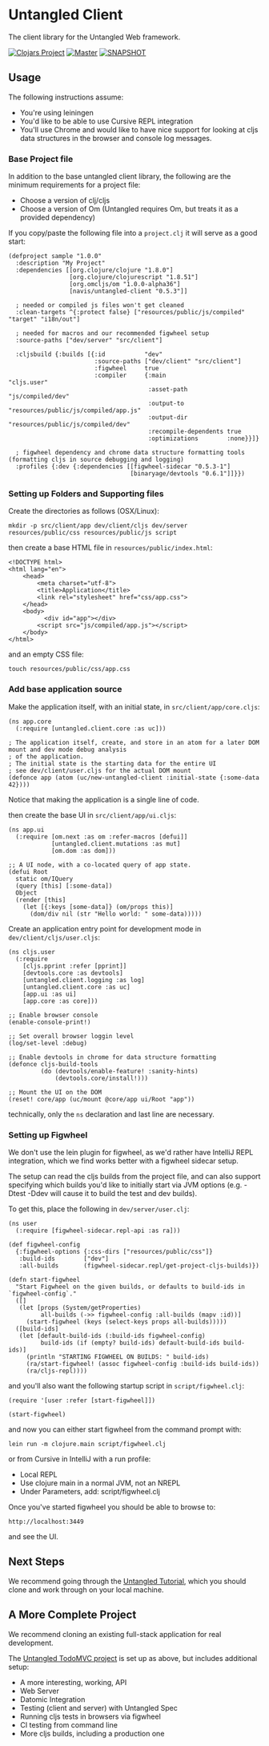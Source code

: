 # Untangled Client

The client library for the Untangled Web framework.

[![Clojars
Project](https://img.shields.io/clojars/v/navis/untangled-client.svg)](https://clojars.org/navis/untangled-client)
[![Master](https://api.travis-ci.org/untangled-web/untangled-client.svg?branch=master)](https://github.com/untangled-web/untangled-client/tree/master)
[![SNAPSHOT](https://api.travis-ci.org/untangled-web/untangled-client.svg?branch=develop)](https://github.com/untangled-web/untangled-client/tree/develop)

## Usage

The following instructions assume:

- You're using leiningen
- You'd like to be able to use Cursive REPL integration
- You'll use Chrome and would like to have nice support for looking at cljs data structures in the browser and
console log messages.

### Base Project file

In addition to the base untangled client library, the following are the minimum requirements for a project file:

- Choose a version of clj/cljs
- Choose a version of Om (Untangled requires Om, but treats it as a provided dependency)

If you copy/paste the following file into a `project.clj` it will serve as a good start:

```
(defproject sample "1.0.0"
  :description "My Project"
  :dependencies [[org.clojure/clojure "1.8.0"]
                 [org.clojure/clojurescript "1.8.51"]
                 [org.omcljs/om "1.0.0-alpha36"]
                 [navis/untangled-client "0.5.3"]]

  ; needed or compiled js files won't get cleaned
  :clean-targets ^{:protect false} ["resources/public/js/compiled" "target" "i18n/out"]

  ; needed for macros and our recommended figwheel setup
  :source-paths ["dev/server" "src/client"]

  :cljsbuild {:builds [{:id           "dev"
                        :source-paths ["dev/client" "src/client"]
                        :figwheel     true
                        :compiler     {:main                 "cljs.user"
                                       :asset-path           "js/compiled/dev"
                                       :output-to            "resources/public/js/compiled/app.js"
                                       :output-dir           "resources/public/js/compiled/dev"
                                       :recompile-dependents true
                                       :optimizations        :none}}]}

  ; figwheel dependency and chrome data structure formatting tools (formatting cljs in source debugging and logging)
  :profiles {:dev {:dependencies [[figwheel-sidecar "0.5.3-1"]
                                  [binaryage/devtools "0.6.1"]]}})
```

### Setting up Folders and Supporting files

Create the directories as follows (OSX/Linux):

```
mkdir -p src/client/app dev/client/cljs dev/server resources/public/css resources/public/js script
```

then create a base HTML file in `resources/public/index.html`:

```
<!DOCTYPE html>
<html lang="en">
    <head>
        <meta charset="utf-8">
        <title>Application</title>
        <link rel="stylesheet" href="css/app.css">
    </head>
    <body>
          <div id="app"></div>
        <script src="js/compiled/app.js"></script>
    </body>
</html>
```

and an empty CSS file:

```
touch resources/public/css/app.css
```

### Add base application source

Make the application itself, with an initial state, in `src/client/app/core.cljs`:

```
(ns app.core
  (:require [untangled.client.core :as uc]))

; The application itself, create, and store in an atom for a later DOM mount and dev mode debug analysis
; of the application.
; The initial state is the starting data for the entire UI
; see dev/client/user.cljs for the actual DOM mount
(defonce app (atom (uc/new-untangled-client :initial-state {:some-data 42})))
```

Notice that making the application is a single line of code.

then create the base UI in `src/client/app/ui.cljs`:

```
(ns app.ui
  (:require [om.next :as om :refer-macros [defui]]
            [untangled.client.mutations :as mut]
            [om.dom :as dom]))

;; A UI node, with a co-located query of app state.
(defui Root
  static om/IQuery
  (query [this] [:some-data])
  Object
  (render [this]
    (let [{:keys [some-data]} (om/props this)]
      (dom/div nil (str "Hello world: " some-data)))))
```


Create an application entry point for development mode in `dev/client/cljs/user.cljs`:

```
(ns cljs.user
  (:require
    [cljs.pprint :refer [pprint]]
    [devtools.core :as devtools]
    [untangled.client.logging :as log]
    [untangled.client.core :as uc]
    [app.ui :as ui]
    [app.core :as core]))

;; Enable browser console
(enable-console-print!)

;; Set overall browser loggin level
(log/set-level :debug)

;; Enable devtools in chrome for data structure formatting
(defonce cljs-build-tools
         (do (devtools/enable-feature! :sanity-hints)
             (devtools.core/install!)))

;; Mount the UI on the DOM
(reset! core/app (uc/mount @core/app ui/Root "app"))
```

technically, only the `ns` declaration and last line are necessary.

### Setting up Figwheel

We don't use the lein plugin for figwheel, as we'd rather have IntelliJ 
REPL integration, which we find works better with a figwheel sidecar
setup. 

The setup can read the cljs builds from the project file, and can also 
support specifying which builds you'd like to initially start via JVM 
options (e.g. -Dtest -Ddev will cause it to build the test and dev builds).

To get this, place the following in `dev/server/user.clj`:

```
(ns user
  (:require [figwheel-sidecar.repl-api :as ra]))

(def figwheel-config
  {:figwheel-options {:css-dirs ["resources/public/css"]}
   :build-ids        ["dev"]
   :all-builds       (figwheel-sidecar.repl/get-project-cljs-builds)})

(defn start-figwheel
  "Start Figwheel on the given builds, or defaults to build-ids in `figwheel-config`."
  ([]
   (let [props (System/getProperties)
         all-builds (->> figwheel-config :all-builds (mapv :id))]
     (start-figwheel (keys (select-keys props all-builds)))))
  ([build-ids]
   (let [default-build-ids (:build-ids figwheel-config)
         build-ids (if (empty? build-ids) default-build-ids build-ids)]
     (println "STARTING FIGWHEEL ON BUILDS: " build-ids)
     (ra/start-figwheel! (assoc figwheel-config :build-ids build-ids))
     (ra/cljs-repl))))
```

and you'll also want the following startup script in `script/figwheel.clj`:

```
(require '[user :refer [start-figwheel]])

(start-figwheel)
```

and now you can either start figwheel from the command prompt with:

```
lein run -m clojure.main script/figwheel.clj
```

or from Cursive in IntelliJ with a run profile:

- Local REPL
- Use clojure main in a normal JVM, not an NREPL
- Under Parameters, add: script/figwheel.clj

Once you've started figwheel you should be able to browse to:

```
http://localhost:3449
```

and see the UI.

## Next Steps

We recommend going through the [Untangled Tutorial](https://github.com/untangled-web/untangled-tutorial), 
which you should clone and work through on your local machine.

## A More Complete Project

We recommend cloning an existing full-stack application for real development.

The [Untangled TodoMVC project](https://github.com/untangled-web/untangled-todomvc) 
is set up as above, but includes additional setup:

- A more interesting, working, API
- Web Server
- Datomic Integration
- Testing (client and server) with Untangled Spec
- Running cljs tests in browsers via figwheel
- CI testing from command line
- More cljs builds, including a production one


